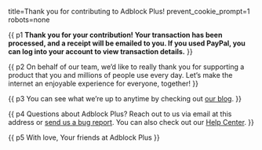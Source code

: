 title=Thank you for contributing to Adblock Plus!
prevent_cookie_prompt=1
robots=none


{{ p1 <strong>Thank you for your contribution! Your transaction has been processed, and a receipt will be emailed to you. If you used PayPal, you can log into your account to view transaction details.</strong> }}

{{ p2 On behalf of our team, we’d like to really thank you for supporting a product that you and millions of people use every day. Let’s make the internet an enjoyable experience for everyone, together! }}

{{ p3 You can see what we’re up to anytime by checking out [our blog](https://adblockplus.org/blog). }}

{{ p4 Questions about Adblock Plus? Reach out to us via email at <a data-mask='{"href": "bWFpbHRvOnN1cHBvcnRAYWRibG9ja3BsdXMub3Jn", "textContent": "c3VwcG9ydEBhZGJsb2NrcGx1cy5vcmc"}'>this address</a> or [send us a bug report](https://adblockplus.org/bugs#reporting). You can also check out our [Help Center](https://help.eyeo.com/). }}

<footer markdown=1>
  {{ p5 With love, <span class="block">Your friends at Adblock Plus</span> }}
</footer>

<script src="/js/address-masking.js"></script>

